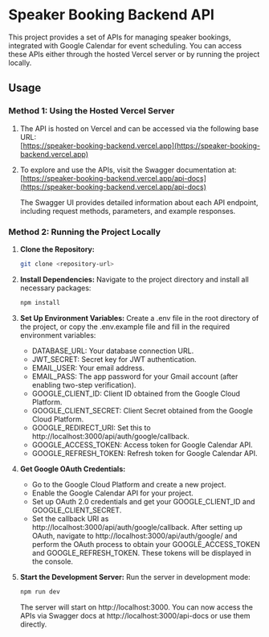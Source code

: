 # Speaker Booking Backend API

This project provides a set of APIs for managing speaker bookings, integrated with Google Calendar for event scheduling. You can access these APIs either through the hosted Vercel server or by running the project locally.

## Usage

### Method 1: Using the Hosted Vercel Server

1. The API is hosted on Vercel and can be accessed via the following base URL:  
   [https://speaker-booking-backend.vercel.app](https://speaker-booking-backend.vercel.app)

2. To explore and use the APIs, visit the Swagger documentation at:  
   [https://speaker-booking-backend.vercel.app/api-docs](https://speaker-booking-backend.vercel.app/api-docs)

   The Swagger UI provides detailed information about each API endpoint, including request methods, parameters, and example responses.

### Method 2: Running the Project Locally

1. **Clone the Repository:**

   ```bash
   git clone <repository-url>
2. **Install Dependencies:**
   Navigate to the project directory and install all necessary packages:

   ```bash
   npm install
   
3. **Set Up Environment Variables:**
   Create a .env file in the root directory of the project, or copy the .env.example file and fill in the required environment variables:

   - DATABASE_URL: Your database connection URL.
   - JWT_SECRET: Secret key for JWT authentication.
   - EMAIL_USER: Your email address.
   - EMAIL_PASS: The app password for your Gmail account (after enabling two-step verification).
   - GOOGLE_CLIENT_ID: Client ID obtained from the Google Cloud Platform.
   - GOOGLE_CLIENT_SECRET: Client Secret obtained from the Google Cloud Platform.
   - GOOGLE_REDIRECT_URI: Set this to http://localhost:3000/api/auth/google/callback.
   - GOOGLE_ACCESS_TOKEN: Access token for Google Calendar API.
   - GOOGLE_REFRESH_TOKEN: Refresh token for Google Calendar API.
   
5. **Get Google OAuth Credentials:**
   - Go to the Google Cloud Platform and create a new project.
   - Enable the Google Calendar API for your project.
   - Set up OAuth 2.0 credentials and get your GOOGLE_CLIENT_ID and GOOGLE_CLIENT_SECRET.
   - Set the callback URI as http://localhost:3000/api/auth/google/callback.
   After setting up OAuth, navigate to http://localhost:3000/api/auth/google/ and perform the OAuth process to obtain your GOOGLE_ACCESS_TOKEN and GOOGLE_REFRESH_TOKEN. These tokens will be displayed in the console.
   
6. **Start the Development Server:**
   Run the server in development mode:
   ```bash
   npm run dev
   ```

   The server will start on http://localhost:3000. You can now access the APIs via Swagger docs at http://localhost:3000/api-docs or use them directly.

